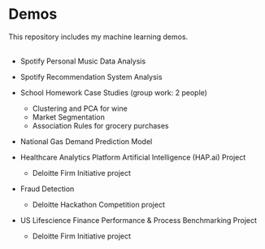 # Demos
This repository includes my machine learning demos. <br/> <br/>
* Spotify Personal Music Data Analysis <br/>

* Spotify Recommendation System Analysis <br/>

* School Homework Case Studies (group work: 2 people) 
  - Clustering and PCA for wine 
  - Market Segmentation
  - Association Rules for grocery purchases <br/> 

* National Gas Demand Prediction Model

* Healthcare Analytics Platform Artificial Intelligence (HAP.ai) Project
  - Deloitte Firm Initiative project

* Fraud Detection
  - Deloitte Hackathon Competition project

* US Lifescience Finance Performance & Process Benchmarking Project
  - Deloitte Firm Initiative project
